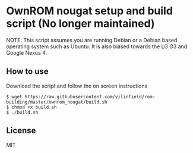 # OwnROM nougat setup and build script (No longer maintained)

NOTE: This script assumes you are running Debian or a Debian based operating system such as Ubuntu. It is also biased towards the LG G3 and Google Nexus 4.

## How to use

Download the script and follow the on screen instructions

```
$ wget https://raw.githubusercontent.com/vilinfield/rom-building/master/ownrom_nougat/build.sh
$ chmod +x build.sh
$ ./build.sh
```

## License

MIT
